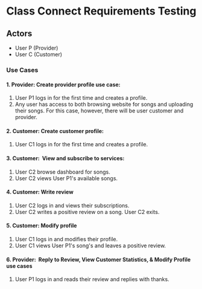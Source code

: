# Class Connect Requirements Testing
## Actors
- User P (Provider)
- User C (Customer)

### Use Cases
#### 1. Provider: Create provider profile use case:
1. User P1 logs in for the first time and creates a profile.
2. Any user has access to both browsing website for songs and uploading their songs. For this case, however, there will be user customer and provider.

#### 2. Customer: Create customer profile:
1. User C1 logs in for the first time and creates a profile.

#### 3. Customer:  View and subscribe to services:
1. User C2 browse dashboard for songs.
2. User C2 views User P1's available songs.

#### 4. Customer: Write review
1. User C2 logs in and views their subscriptions.
2. User C2 writes a positive review on a song. User C2 exits.

#### 5. Customer: Modify profile
1. User C1 logs in and modifies their profile.
2. User C1 views User P1's song's and leaves a positive review.

#### 6. Provider:  Reply to Review, View Customer Statistics, & Modify Profile use cases
1. User P1 logs in and reads their review and replies with thanks. 